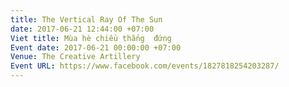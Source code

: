 ```yaml
---
title: The Vertical Ray Of The Sun
date: 2017-06-21 12:44:00 +07:00
Viet title: Mùa hè chiều thẳng  đứng
Event date: 2017-06-21 00:00:00 +07:00
Venue: The Creative Artillery
Event URL: https://www.facebook.com/events/1827818254203287/
---
```


